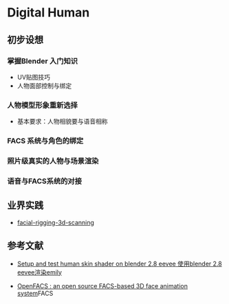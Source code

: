 # Digital Human

## 初步设想

### 掌握Blender 入门知识

- UV贴图技巧
- 人物面部控制与绑定

### 人物模型形象重新选择

- 基本要求：人物相貌要与语音相称

### FACS 系统与角色的绑定

### 照片级真实的人物与场景渲染

### 语音与FACS系统的对接



## 业界实践

- [facial-rigging-3d-scanning](https://www.eisko.com/technology/facial-rigging-3d-scanning)

## 参考文献

- [Setup and test human skin shader on blender 2.8 eevee 使用blender 2.8 eevee渲染emily]( https://www.youtube.com/watch?v=bgIZwzfBMo0)

- [OpenFACS : an open source FACS-based 3D face animation system]()FACS 